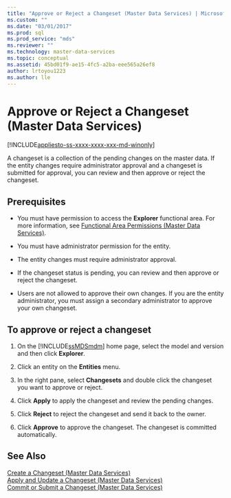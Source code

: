 ```yaml
---
title: "Approve or Reject a Changeset (Master Data Services) | Microsoft Docs"
ms.custom: ""
ms.date: "03/01/2017"
ms.prod: sql
ms.prod_service: "mds"
ms.reviewer: ""
ms.technology: master-data-services
ms.topic: conceptual
ms.assetid: 45bd01f9-ae15-4fc5-a2ba-eee565a26ef8
author: lrtoyou1223
ms.author: lle
---
```

# Approve or Reject a Changeset (Master Data Services)

[!INCLUDE[appliesto-ss-xxxx-xxxx-xxx-md-winonly](../includes/appliesto-ss-xxxx-xxxx-xxx-md-winonly.md)]

  A changeset is a collection of the pending changes on the master data. If the entity changes require administrator approval and a changeset is submitted for approval, you can review and then approve or reject the changeset.  
  
## Prerequisites  
  
-   You must have permission to access the **Explorer** functional area. For more information, see [Functional Area Permissions &#40;Master Data Services&#41;](../master-data-services/functional-area-permissions-master-data-services.md).  
  
-   You must have administrator permission for the entity.  
  
-   The entity changes must require administrator approval.  
  
-   If the changeset status is pending, you can review and then approve or reject the changeset.  
  
-   Users are not allowed to approve their own changes. If you are the entity administrator, you must assign a secondary administrator to approve your own changeset.  
  
## To approve or reject a changeset  
  
1.  On the [!INCLUDE[ssMDSmdm](../includes/ssmdsmdm-md.md)] home page, select the model and version and then click **Explorer**.  
  
2.  Click an entity on the **Entities** menu.  
  
3.  In the right pane, select **Changesets** and double click the changeset you want to approve or reject.  
  
4.  Click **Apply** to apply the changeset and review the pending changes.  
  
5.  Click **Reject** to reject the changeset and send it back to the owner.  
  
6.  Click **Approve** to approve the changeset. The changeset is committed automatically.  
  
## See Also  
 [Create a Changeset &#40;Master Data Services&#41;](../master-data-services/create-a-changeset-master-data-services.md)   
 [Apply and Update a Changeset &#40;Master Data Services&#41;](../master-data-services/apply-and-update-a-changeset-master-data-services.md)   
 [Commit or Submit a Changeset &#40;Master Data Services&#41;](../master-data-services/commit-or-submit-a-changeset-master-data-services.md)  
  
  
